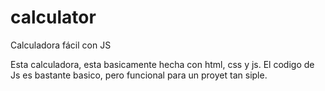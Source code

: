 # calculator
Calculadora fácil con JS

Esta calculadora, esta basicamente hecha con html, css y js. El codigo de Js es bastante basico, pero funcional para un proyet  tan siple.

